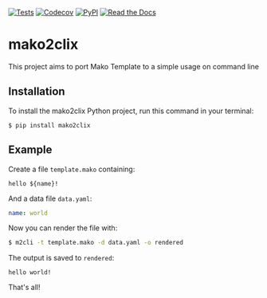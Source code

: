 [![Tests](https://github.com/leaningdiggers/mako2clix/workflows/Tests/badge.svg)](https://github.com/leaningdiggers/mako2clix/actions?workflow=Tests)
[![Codecov](https://codecov.io/gh/leaningdiggers/mako2clix/branch/master/graph/badge.svg)](https://codecov.io/gh/leaningdiggers/mako2clix)
[![PyPI](https://img.shields.io/pypi/v/mako2clix.svg)](https://pypi.org/project/mako2clix/)
[![Read the Docs](https://readthedocs.org/projects/mako2clix/badge/)](https://mako2clix.readthedocs.io/)

# mako2clix

This project aims to port Mako Template to a simple usage on command line

## Installation

To install the mako2clix Python project,
run this command in your terminal:

```
$ pip install mako2clix
```

## Example

Create a file `template.mako` containing:

```mako
hello ${name}!
```

And a data file `data.yaml`:

```yaml
name: world
```

Now you can render the file with:

```bash
$ m2cli -t template.mako -d data.yaml -o rendered
```

The output is saved to `rendered`:

```
hello world!
```

That's all!
